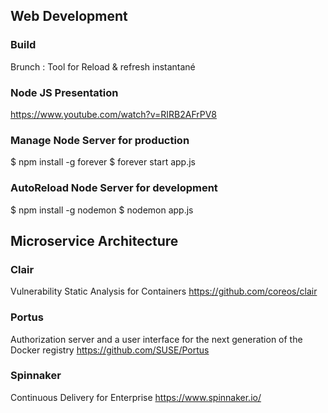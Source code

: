 ## Web Development
### Build
Brunch : Tool for Reload & refresh instantané
### Node JS Presentation
https://www.youtube.com/watch?v=RIRB2AFrPV8
### Manage Node Server for production

$ npm install -g forever
$ forever start app.js

### AutoReload Node Server for development

$ npm install -g nodemon
$ nodemon app.js

## Microservice Architecture
### Clair
Vulnerability Static Analysis for Containers
https://github.com/coreos/clair
### Portus
Authorization server and a user interface for the next generation of the Docker registry
https://github.com/SUSE/Portus

### Spinnaker
Continuous Delivery for Enterprise
https://www.spinnaker.io/

